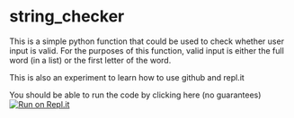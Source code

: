 # string_checker

This is a simple python function that could be used to check whether user input is valid.  For the purposes of this function, valid input is either the full word (in a list) or the first letter of the word.

This is also an experiment to learn how to use github and repl.it

You should be able to run the code by clicking here (no guarantees)
[![Run on Repl.it](https://repl.it/badge/github/jgottschalkmhs/string_checker)](https://repl.it/github/jgottschalkmhs/string_checker)